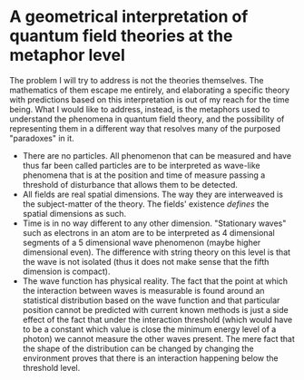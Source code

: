 # A geometrical interpretation of quantum field theories at the metaphor level

The problem I will try to address is not the theories themselves. The mathematics of them escape me entirely, and elaborating a specific theory with predictions based on this interpretation is out of my reach for the time being. What I would like to address, instead, is the metaphors used to understand the phenomena in quantum field theory, and the possibility of representing them in a different way that resolves many of the purposed "paradoxes" in it.

- There are no particles. All phenomenon that can be measured and have thus far been called particles are to be interpreted as wave-like phenomena that is at the position and time of measure passing a threshold of disturbance that allows them to be detected.
- All fields are real spatial dimensions. The way they are interweaved is the subject-matter of the theory. The fields' existence _defines_ the spatial dimensions as such.
- Time is in no way different to any other dimension. "Stationary waves" such as electrons in an atom are to be interpreted as 4 dimensional segments of a 5 dimensional wave phenomenon (maybe higher dimensional even). The difference with string theory on this level is that the wave is not isolated (thus it does not make sense that the fifth dimension is compact).
- The wave function has physical reality. The fact that the point at which the interaction between waves is measurable is found around an statistical distribution based on the wave function and that particular position cannot be predicted with current known methods is just a side effect of the fact that under the interaction threshold (which would have to be a constant which value is close the minimum energy level of a photon) we cannot measure the other waves present. The mere fact that the shape of the distribution can be changed by changing the environment proves that there is an interaction happening below the threshold level.

